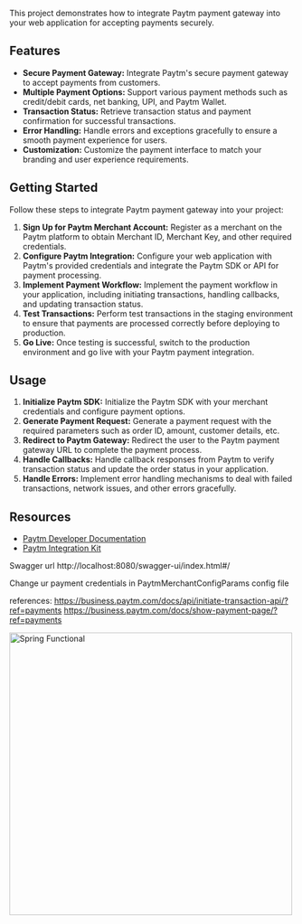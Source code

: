 This project demonstrates how to integrate Paytm payment gateway into your web application for accepting payments securely.

## Features

- **Secure Payment Gateway:** Integrate Paytm's secure payment gateway to accept payments from customers.
- **Multiple Payment Options:** Support various payment methods such as credit/debit cards, net banking, UPI, and Paytm Wallet.
- **Transaction Status:** Retrieve transaction status and payment confirmation for successful transactions.
- **Error Handling:** Handle errors and exceptions gracefully to ensure a smooth payment experience for users.
- **Customization:** Customize the payment interface to match your branding and user experience requirements.

## Getting Started

Follow these steps to integrate Paytm payment gateway into your project:

1. **Sign Up for Paytm Merchant Account:** Register as a merchant on the Paytm platform to obtain Merchant ID, Merchant Key, and other required credentials.
2. **Configure Paytm Integration:** Configure your web application with Paytm's provided credentials and integrate the Paytm SDK or API for payment processing.
3. **Implement Payment Workflow:** Implement the payment workflow in your application, including initiating transactions, handling callbacks, and updating transaction status.
4. **Test Transactions:** Perform test transactions in the staging environment to ensure that payments are processed correctly before deploying to production.
5. **Go Live:** Once testing is successful, switch to the production environment and go live with your Paytm payment integration.

## Usage

1. **Initialize Paytm SDK:** Initialize the Paytm SDK with your merchant credentials and configure payment options.
2. **Generate Payment Request:** Generate a payment request with the required parameters such as order ID, amount, customer details, etc.
3. **Redirect to Paytm Gateway:** Redirect the user to the Paytm payment gateway URL to complete the payment process.
4. **Handle Callbacks:** Handle callback responses from Paytm to verify transaction status and update the order status in your application.
5. **Handle Errors:** Implement error handling mechanisms to deal with failed transactions, network issues, and other errors gracefully.

## Resources

- [Paytm Developer Documentation](https://developer.paytm.com/docs/)
- [Paytm Integration Kit](https://developer.paytm.com/docs/integration/)

Swagger url http://localhost:8080/swagger-ui/index.html#/

Change ur payment credentials in PaytmMerchantConfigParams config file

references: https://business.paytm.com/docs/api/initiate-transaction-api/?ref=payments https://business.paytm.com/docs/show-payment-page/?ref=payments

<img src="https://encrypted-tbn0.gstatic.com/images?q=tbn:ANd9GcS5VhggO1L6m9_c7rRBNpVVX-yV0PGWWTIS8q2rCnQxpw&s" alt="Spring Functional" width="500">
